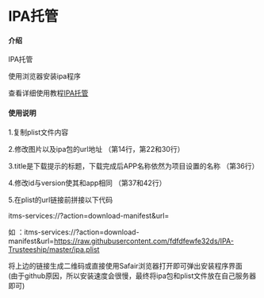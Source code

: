 # IPA托管

#### 介绍
IPA托管

使用浏览器安装ipa程序
  
查看详细使用教程[IPA托管](https://www.jianshu.com/p/08172adacc97)
  
#### 使用说明

1.复制plist文件内容   
   
2.修改图片以及ipa包的url地址 （第14行，第22和30行）
  
3.title是下载提示的标题，下载完成后APP名称依然为项目设置的名称 （第36行） 
   
4.修改id与version使其和app相同  （第37和42行） 
  
5.在plist的url链接前拼接以下代码  
  
itms-services://?action=download-manifest&url=         
  
如 ：itms-services://?action=download-manifest&url=https://raw.githubusercontent.com/fdfdfewfe32ds/IPA-Trusteeship/master/ipa.plist  
  
将上边的链接生成二维码或直接使用Safair浏览器打开即可弹出安装程序界面  
(由于github原因，所以安装速度会很慢，最终将ipa包和plist文件放在自己服务器即可)  

